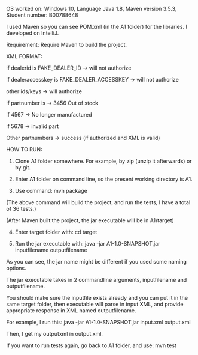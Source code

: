 OS worked on: Windows 10, 
Language Java 1.8, 
Maven version 3.5.3, 
Student number: B00788648

I used Maven so you can see POM.xml (in the A1 folder) for the libraries.
I developed on IntelliJ.

Requirement: Require Maven to build the project.

XML FORMAT:

if dealerid is FAKE_DEALER_ID  -> will not authorize

if dealeraccesskey is FAKE_DEALER_ACCESSKEY  -> will not authorize

other ids/keys  -> will authorize

if partnumber is  -> 3456 Out of stock

if 4567  -> No longer manufactured

if 5678  -> invalid part

Other partnumbers  -> success (if authorized and XML is valid)

HOW TO RUN:
1. Clone A1 folder somewhere. For example, by zip (unzip it afterwards) or by git.

2. Enter A1 folder on command line, so the present working directory is A1.

3. Use command: mvn package

(The above command will build the project, and run the tests, I have a total of 36 tests.)

(After Maven built the project, the jar executable will be in A1/target)

4. Enter target folder with: cd target

5. Run the jar executable with: java -jar A1-1.0-SNAPSHOT.jar inputfilename outputfilename

As you can see, the jar name might be different if you used some naming options.

The jar executable takes in 2 commandline arguments, inputfilename and outputfilename.

You should make sure the inputfile exists already and you can put it in the same target folder, then executable will parse in input XML,
and provide appropriate response in XML named outputfilename.

For example, I run this: java -jar A1-1.0-SNAPSHOT.jar input.xml output.xml

Then, I get my outputxml in output.xml.

If you want to run tests again, go back to A1 folder, and use: mvn test



